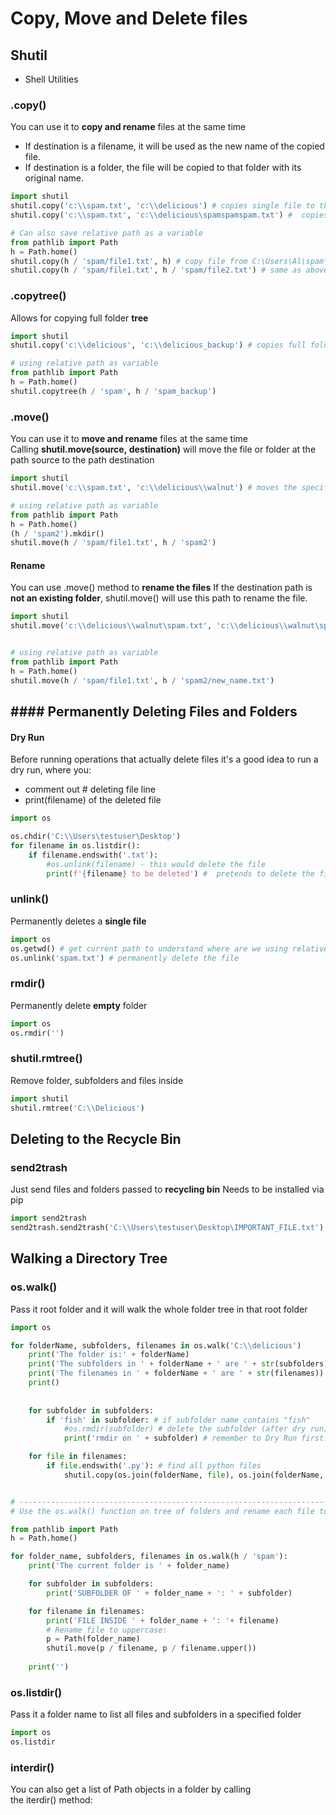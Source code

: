 # Copy, Move and Delete files
## Shutil

* Shell Utilities

### .copy()

You can use it to **copy and rename** files at the same time
* If destination is a filename, it will be used as the new name of the copied file. 
* If destination is a folder, the file will be copied to that folder with its original name.

```python
import shutil
shutil.copy('c:\\spam.txt', 'c:\\delicious') # copies single file to the specified folder
shutil.copy('c:\\spam.txt', 'c:\\delicious\spamspamspam.txt') #  copies and renames file

# Can also save relative path as a variable
from pathlib import Path
h = Path.home()
shutil.copy(h / 'spam/file1.txt', h) # copy file from C:\Users\Al\spam\file1.txt to home folder
shutil.copy(h / 'spam/file1.txt', h / 'spam/file2.txt') # same as above but changes the name of the copied file to "file2.txt"
```
### .copytree()

Allows for copying full folder **tree**

```python
import shutil
shutil.copy('c:\\delicious', 'c:\\delicious_backup') # copies full folders and subfolders + files under into the new folder

# using relative path as variable 
from pathlib import Path
h = Path.home()
shutil.copytree(h / 'spam', h / 'spam_backup')
```
### .move()

You can use it to **move and rename** files at the same time
Calling **shutil.move(source, destination)** will move the file or folder at the path source to the path destination

```python
import shutil
shutil.move('c:\\spam.txt', 'c:\\delicious\\walnut') # moves the specified file over to the new location

# using relative path as variable
from pathlib import Path
h = Path.home()
(h / 'spam2').mkdir()
shutil.move(h / 'spam/file1.txt', h / 'spam2')
```

#### Rename

You can use .move() method to **rename the files**
If the destination path is **not an existing folder**, shutil.move() will use this path to rename the file.

```python
import shutil
shutil.move('c:\\delicious\\walnut\spam.txt', 'c:\\delicious\\walnut\spamspamspam.txt') #  Renames the file


# using relative path as variable
from pathlib import Path
h = Path.home()
shutil.move(h / 'spam/file1.txt', h / 'spam2/new_name.txt')
```

## #### **Permanently** Deleting Files and Folders

#### Dry Run

Before running operations that actually delete files it's a good idea to run a dry run, where you:
* comment out # deleting file line
* print(filename) of the deleted file

```python
import os

os.chdir('C:\\Users\testuser\Desktop')
for filename in os.listdir():
	if filename.endswith('.txt'):
		#os.unlink(filename) - this would delete the file
		print(f'{filename} to be deleted') #  pretends to delete the file to confirm what actually gets deleted
```

### unlink()

Permanently deletes a **single file**

```python
import os
os.getwd() # get current path to understand where are we using relative path 
os.unlink('spam.txt') # permanently delete the file
```

### rmdir()

Permanently delete **empty** folder

```python
import os
os.rmdir('')
```

### shutil.rmtree()

Remove folder, subfolders and files inside

```python
import shutil
shutil.rmtree('C:\\Delicious')
```

## Deleting to the Recycle Bin
### send2trash

Just send files and folders passed to **recycling bin**
Needs to be installed via pip

```python
import send2trash
send2trash.send2trash('C:\\Users\testuser\Desktop\IMPORTANT_FILE.txt')
```

## Walking a Directory Tree

### os.walk()

Pass it root folder and it will walk the whole folder tree in that root folder

```python
import os

for folderName, subfolders, filenames in os.walk('C:\\delicious')
	print('The folder is:' + folderName)
	print('The subfolders in ' + folderName + ' are ' + str(subfolders))
	print('The filenames in ' + folderName + ' are ' + str(filenames))
	print()
	
	
	for subfolder in subfolders:
		if 'fish' in subfolder: # if subfolder name contains "fish"
			#os.rmdir(subfolder) # delete the subfolder (after dry run)
			print('rmdir on ' + subfolder) # remember to Dry Run first!

	for file in filenames:
		if file.endswith('.py'): # find all python files
			shutil.copy(os.join(folderName, file), os.join(folderName, file) + '.backup') # and rename them as backup


# ------------------------------------------------------------------------------------------------------------------------------------
# Use the os.walk() function on tree of folders and rename each file to uppercase letters:

from pathlib import Path
h = Path.home()

for folder_name, subfolders, filenames in os.walk(h / 'spam'):
    print('The current folder is ' + folder_name)

    for subfolder in subfolders:
        print('SUBFOLDER OF ' + folder_name + ': ' + subfolder)

    for filename in filenames:
        print('FILE INSIDE ' + folder_name + ': '+ filename)
        # Rename file to uppercase:
        p = Path(folder_name)
        shutil.move(p / filename, p / filename.upper())
   
    print('')
```
### os.listdir()

Pass it a folder name to list all files and subfolders in a specified folder

```python
import os
os.listdir
```


### interdir()

You can also get a list of Path objects in a folder by calling the iterdir() method: